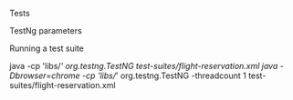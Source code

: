 <Running> Tests

TestNg parameters

Running a test suite

java -cp 'libs/*' org.testng.TestNG test-suites/flight-reservation.xml
java -Dbrowser=chrome -cp 'libs/*' org.testng.TestNG -threadcount 1  test-suites/flight-reservation.xml